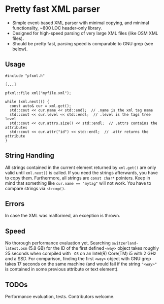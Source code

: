 # Pretty fast XML parser

* Simple event-based XML parser with minimal copying, and minimal functionality, ~800 LOC header-only library.
* Designed for high-speed parsing of very large XML files (like OSM XML files).
* Should be pretty fast, parsing speed is comparable to GNU grep (see below).

## Usage

```
#include "pfxml.h"

[...]

pfxml::file xml("myfile.xml");

while (xml.next()) {
  const auto& cur = xml.get();
  std::cout << cur.name << std::endl;  // .name is the xml tag name
  std::cout << cur.level << std::endl;  // .level is the tags tree level
  std::cout << cur.attrs.size() << std::endl;  // .attrs contains the attributes
  std::cout << cur.attr("id") << std::endl;  // .attr returns the attribute
}
```

## String Handling

All strings contained in the current element returned by `xml.get()` are only valid until `xml.next()` is called. If you need the strings afterwards, you have to copy them. Furthermore, all strings are `const char*` pointers. Keep in mind that something like `cur.name == "mytag"` will not work. You have to compare strings via `strcmp()`.

## Errors

In case the XML was malformed, an exception is thrown.

## Speed

No thorough performance evaluation yet. Searching `switzerland-latest.osm` (5.8 GB) for the ID of the first defined `<way>` object takes roughly 25 seconds when compiled with `-O3` on an Intel(R) Core(TM) i5 with 2 GHz and a SSD. For comparison, finding the first `<way>` object with GNU grep takes 17 seconds on the same machine (and would fail if the string `"<way>"` is contained in some previous attribute or text element).

## TODOs

Performance evaluation, tests. Contributors welcome.
